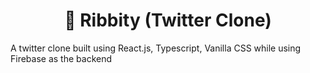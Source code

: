 <h1 align="center"> 🐸 Ribbity (Twitter Clone) </h1>

A twitter clone built using React.js, Typescript, Vanilla CSS while using Firebase as the backend
